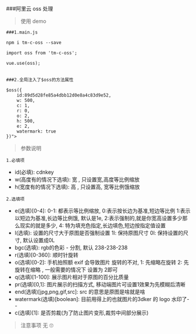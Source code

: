 ###阿里云 oss 处理
>使用 demo

```
###1.main.js 

npm i tm-c-oss --save 

import oss from 'tm-c-oss';

vue.use(oss);


###2.全局注入了$oss的方法属性

$oss({
    id:89d5d28fe85a4dbb12d0e8a4c83d9e52,
    w: 500,
    c: 1,
    r: 0,
    o: 2,
    h: 500,
    e: 2,
    watermark: true
})">

```

>参数说明

``1.必填项``

-  id(必填): cdnkey
-  w(高度有的情况下选填): 宽 ,  只设置宽,高度等比例缩放   
-  h(宽度有的情况下选填): 高 ,  只设置高, 宽等比例饿缩放

``2.选填项``

- e(选填)[0-4]:  0-1: 都表示等比例缩放, 0:表示按长边为基准,短边等比例 1:表示以短边为基准,长边等比例饿, 默认是1e,   2:表示强制的,就是你宽高设置多少那么现实的就是多少,  4: 特为填充色指定,长边填色,短边按指定值设置
- l(选填): 设置的尺寸大于原图是否强制设置     1l: 保持原图尺寸  0l: 保持设置的尺寸, 默认设置成0L 
- bgc(选填):  rgb的色彩 - 分割, 默认 238-238-238
- r(选填)[0-360]: 顺时针旋转   
- o(选填)[0-2]: 手机拍照额 exif 会导致图片 旋转的不对, 1: 先缩略在旋转  2: 先旋转在缩略 ,  一般需要的情况下 设置为 2即可
- q(选填)[1-100]: 展示图片相对于原图的百分比质量
- pr(选填)[0,1]: 图片展示的扫描方式, 移动端图片可设置1效果为先模糊后清晰
- end(选填)[jpg,png,gif,src]: src 的意思是原图是啥就是啥
- watermark(选填)[boolean]: 目前用得上的也就图片的3dker 的 logo 水印了- - 
- c(选填)[1]: 是否剪裁(为了防止图片变形,裁剪中间部分展示)
>注意事项
无 🙄